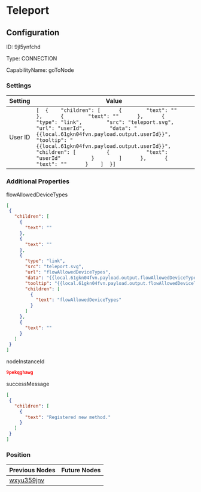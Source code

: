 # Teleport
## Configuration
ID:  9jl5ynfchd

Type: CONNECTION 

CapabilityName: goToNode

### Settings
| Setting | Value  |
| :------------------------ | ---------------------------------------- |
| User ID |```[  {    "children": [      {        "text": ""      },      {        "text": ""      },      {        "type": "link",        "src": "teleport.svg",        "url": "userId",        "data": "{{local.61gkn04fvn.payload.output.userId}}",        "tooltip": "{{local.61gkn04fvn.payload.output.userId}}",        "children": [          {            "text": "userId"          }        ]      },      {        "text": ""      }    ]  }] ```| 

 




### Additional Properties
flowAllowedDeviceTypes
 ```json 
[
  {
    "children": [
      {
        "text": ""
      },
      {
        "text": ""
      },
      {
        "type": "link",
        "src": "teleport.svg",
        "url": "flowAllowedDeviceTypes",
        "data": "{{local.61gkn04fvn.payload.output.flowAllowedDeviceTypes}}",
        "tooltip": "{{local.61gkn04fvn.payload.output.flowAllowedDeviceTypes}}",
        "children": [
          {
            "text": "flowAllowedDeviceTypes"
          }
        ]
      },
      {
        "text": ""
      }
    ]
  }
]
```


nodeInstanceId
 ```json 
9pekqghawg
```


successMessage
 ```json 
[
  {
    "children": [
      {
        "text": "Registered new method."
      }
    ]
  }
]
```




### Position
| Previous Nodes | Future Nodes |
| :------------- | ------------ |
| [wxyu359jnv](./wxyu359jnv.md) |  |
